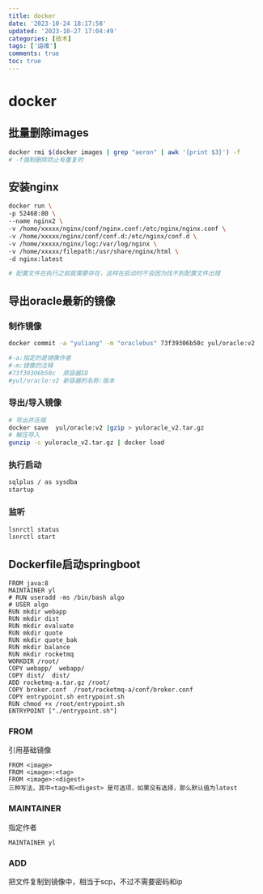 ```yaml
---
title: docker
date: '2023-10-24 18:17:58'
updated: '2023-10-27 17:04:49'
categories: [技术]
tags: ['运维']
comments: true
toc: true
---
```


# docker

## 批量删除images

```bash
docker rmi $(docker images | grep "aeron" | awk '{print $3}') -f
# -f强制删除防止有重复的
```

## 安装nginx

```bash
docker run \
-p 52468:80 \
--name nginx2 \
-v /home/xxxxx/nginx/conf/nginx.conf:/etc/nginx/nginx.conf \
-v /home/xxxxx/nginx/conf/conf.d:/etc/nginx/conf.d \
-v /home/xxxxx/nginx/log:/var/log/nginx \
-v /home/xxxxx/filepath:/usr/share/nginx/html \
-d nginx:latest

# 配置文件在执行之前就需要存在，这样在启动时不会因为找不到配置文件出错
```
<!-- more -->

## 导出oracle最新的镜像

### 制作镜像

```bash
docker commit -a "yuliang" -m "oraclebus" 73f39306b50c yul/oracle:v2

#-a:指定的是镜像作者
#-m:镜像的注释
#73f39306b50c  原容器ID
#yul/oracle:v2 新容器的名称:版本
```

### 导出/导入镜像

```bash
# 导出并压缩
docker save  yul/oracle:v2 |gzip > yuloracle_v2.tar.gz
# 解压导入
gunzip -c yuloracle_v2.tar.gz | docker load
```

### 执行启动

```bash
sqlplus / as sysdba
startup
```

### 监听

```bash
lsnrctl status
lsnrctl start
```

## Dockerfile启动springboot

```shell
FROM java:8
MAINTAINER yl
# RUN useradd -ms /bin/bash algo
# USER algo
RUN mkdir webapp
RUN mkdir dist
RUN mkdir evaluate
RUN mkdir quote
RUN mkdir quote_bak
RUN mkdir balance
RUN mkdir rocketmq
WORKDIR /root/
COPY webapp/  webapp/
COPY dist/  dist/
ADD rocketmq-a.tar.gz /root/
COPY broker.conf  /root/rocketmq-a/conf/broker.conf
COPY entrypoint.sh entrypoint.sh 
RUN chmod +x /root/entrypoint.sh
ENTRYPOINT ["./entrypoint.sh"]
```

### FROM

引用基础镜像

```shell
FROM <image>
FROM <image>:<tag>
FROM <image>:<digest> 
三种写法，其中<tag>和<digest> 是可选项，如果没有选择，那么默认值为latest
```

### MAINTAINER

指定作者

```shell
MAINTAINER yl
```

### ADD

把文件复制到镜像中，相当于scp，不过不需要密码和ip

